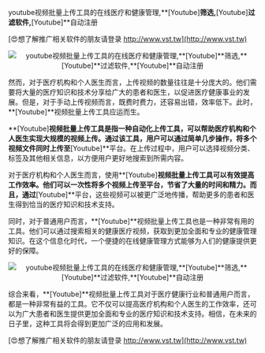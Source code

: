 youtube视频批量上传工具的在线医疗和健康管理,**[Youtube]**筛选,**[Youtube]**过滤软件,**[Youtube]**自动注册

[😍想了解推广相关软件的朋友请登录 http://www.vst.tw](http://www.vst.tw)

 <center><img src="https://vst.tw/MP4/tuiguang/png/1.png" alt="youtube视频批量上传工具的在线医疗和健康管理,**[Youtube]**筛选,**[Youtube]**过滤软件,**[Youtube]**自动注册"></center>

然而，对于医疗机构和个人医生而言，上传视频的数量往往是十分庞大的。他们需要将大量的医疗知识和技术分享给广大的患者和医生，以促进医疗健康事业的发展。但是，对于手动上传视频而言，既费时费力，还容易出错，效率低下。此时，**[Youtube]**视频批量上传工具应运而生。

**[Youtube]**视频批量上传工具是指一种自动化上传工具，可以帮助医疗机构和个人医生实现大规模的视频上传。通过该工具，用户可以通过简单几步操作，将多个视频文件同时上传至**[Youtube]**平台。在上传过程中，用户可以选择视频分类、标签及其他相关信息，以方便用户更好地搜索到所需内容。

对于医疗机构和个人医生而言，使用**[Youtube]**视频批量上传工具可以有效提高工作效率。他们可以一次性将多个视频上传至平台，节省了大量的时间和精力。而且，通过**[Youtube]**平台，这些视频可以被更广泛地传播，帮助更多的患者和医生得到恰当的医疗知识和技术支持。

同时，对于普通用户而言，**[Youtube]**视频批量上传工具也是一种非常有用的工具。他们可以通过搜索相关的健康医疗视频，获取到更加全面和专业的健康管理知识。在这个信息化时代，一个便捷的在线健康管理方式能够为人们的健康提供更好的保障。

 <center><img src="https://vst.tw/MP4/tuiguang/png/6.png" alt="youtube视频批量上传工具的在线医疗和健康管理,**[Youtube]**筛选,**[Youtube]**过滤软件,**[Youtube]**自动注册"></center>

综合来看，**[Youtube]**视频批量上传工具对于医疗健康行业和普通用户而言，都是一种非常有益的工具。它不仅可以提高医疗机构和个人医生的工作效率，还可以为广大患者和医生提供更加全面和专业的医疗知识和技术支持。相信，在未来的日子里，这种工具将会得到更加广泛的应用和发展。

[😍想了解推广相关软件的朋友请登录 http://www.vst.tw](http://www.vst.tw)



